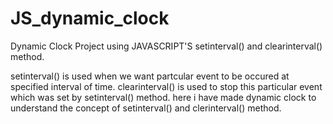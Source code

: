 # JS_dynamic_clock
Dynamic Clock Project using JAVASCRIPT'S setinterval() and clearinterval() method. 

setinterval() is used when we want partcular event to be occured at specified  interval of time.
clearinterval() is used to stop this particular event which was set by setinterval() method.
here i have made dynamic clock to understand the concept of setinterval() and clerinterval() method.

